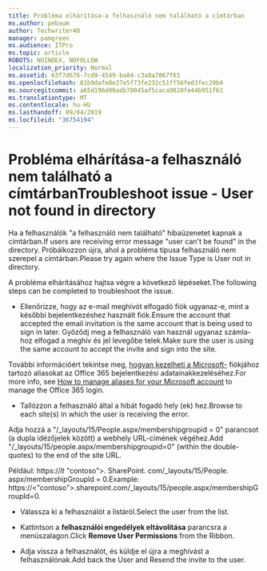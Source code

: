 ```yaml
---
title: Probléma elhárítása-a felhasználó nem található a címtárban
ms.author: pebaum
author: Techwriter40
manager: pamgreen
ms.audience: ITPro
ms.topic: article
ROBOTS: NOINDEX, NOFOLLOW
localization_priority: Normal
ms.assetid: 63f7d676-7cd9-4549-ba84-c3a8a7867f63
ms.openlocfilehash: 81b9dafe8e27e5f73fe232c51ff56fed3fec29b4
ms.sourcegitcommit: a65d196d00adb70045af5caca9828fe44b951f61
ms.translationtype: MT
ms.contentlocale: hu-HU
ms.lasthandoff: 09/04/2019
ms.locfileid: "36754194"
---
```

# <a name="troubleshoot-issue---user-not-found-in-directory"></a><span data-ttu-id="b62db-102">Probléma elhárítása-a felhasználó nem található a címtárban</span><span class="sxs-lookup"><span data-stu-id="b62db-102">Troubleshoot issue - User not found in directory</span></span>

<span data-ttu-id="b62db-103">Ha a felhasználók "a felhasználó nem található" hibaüzenetet kapnak a címtárban.</span><span class="sxs-lookup"><span data-stu-id="b62db-103">If users are receiving error message "user can't be found" in the directory.</span></span> <span data-ttu-id="b62db-104">Próbálkozzon újra, ahol a probléma típusa felhasználó nem szerepel a címtárban.</span><span class="sxs-lookup"><span data-stu-id="b62db-104">Please try again where the Issue Type is User not in directory.</span></span>

<span data-ttu-id="b62db-105">A probléma elhárításához hajtsa végre a következő lépéseket.</span><span class="sxs-lookup"><span data-stu-id="b62db-105">The following steps can be completed to troubleshoot the issue.</span></span>

- <span data-ttu-id="b62db-106">Ellenőrizze, hogy az e-mail meghívót elfogadó fiók ugyanaz-e, mint a későbbi bejelentkezéshez használt fiók.</span><span class="sxs-lookup"><span data-stu-id="b62db-106">Ensure the account that accepted the email invitation is the same account that is being used to sign in later.</span></span> <span data-ttu-id="b62db-107">Győződj meg a felhasználó van használ ugyanaz számla-hoz elfogad a meghív és jel levegőbe telek.</span><span class="sxs-lookup"><span data-stu-id="b62db-107">Make sure the user is using the same account to accept the invite and sign into the site.</span></span> 

<span data-ttu-id="b62db-108">További információért tekintse meg, [hogyan kezelheti a Microsoft-</a> fiókjához tartozó aliasokat az Office 365 bejelentkezési adatainak](https://support.microsoft.com/help/12407/microsoft-account-how-to-manage-aliases)kezeléséhez.</span><span class="sxs-lookup"><span data-stu-id="b62db-108">For more info, see [How to manage aliases for your Microsoft account</a> to manage the Office 365 login](https://support.microsoft.com/help/12407/microsoft-account-how-to-manage-aliases).</span></span> 

- <span data-ttu-id="b62db-109">Tallózzon a felhasználó által a hibát fogadó hely (ek) hez.</span><span class="sxs-lookup"><span data-stu-id="b62db-109">Browse to each site(s) in which the user is receiving the error.</span></span> 

<span data-ttu-id="b62db-110">Adja hozzá a "/_layouts/15/People.aspx/membershipgroupid = 0" parancsot (a dupla idézőjelek között) a webhely URL-címének végéhez.</span><span class="sxs-lookup"><span data-stu-id="b62db-110">Add "/_layouts/15/people.aspx/membershipgroupid=0" (within the double-quotes) to the end of the site URL.</span></span> 

<span data-ttu-id="b62db-111">Például: https://_lt_ "contoso">. SharePoint. com/_layouts/15/People. aspx/membershipGroupId = 0.</span><span class="sxs-lookup"><span data-stu-id="b62db-111">Example: https://<"contoso">.sharepoint.com/_layouts/15/people.aspx/membershipGroupId=0.</span></span>

- <span data-ttu-id="b62db-112">Válassza ki a felhasználót a listáról.</span><span class="sxs-lookup"><span data-stu-id="b62db-112">Select the user from the list.</span></span>

- <span data-ttu-id="b62db-113">Kattintson a **felhasználói engedélyek eltávolítása** parancsra a menüszalagon.</span><span class="sxs-lookup"><span data-stu-id="b62db-113">Click **Remove User Permissions** from the Ribbon.</span></span> 
-  <span data-ttu-id="b62db-114">Adja vissza a felhasználót, és küldje el újra a meghívást a felhasználónak.</span><span class="sxs-lookup"><span data-stu-id="b62db-114">Add back the User and Resend the invite to the user.</span></span>


